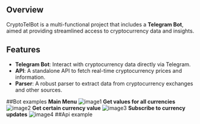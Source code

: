 ## Overview
CryptoTelBot is a multi-functional project that includes a **Telegram Bot**, aimed at providing streamlined access to cryptocurrency data and insights.

## Features
- **Telegram Bot**: Interact with cryptocurrency data directly via Telegram.
- **API**: A standalone API to fetch real-time cryptocurrency prices and information.
- **Parser**: A robust parser to extract data from cryptocurrency exchanges and other sources.

##Bot examples
**Main Menu**
![image1](https://i.imgur.com/xreZcBT.png)
**Get values for all currencies**
![image2](https://i.imgur.com/AaO4UFH.png)
**Get certain currency value**
![image3](https://i.imgur.com/2X1UyC4.png)
**Subscribe to currency updates**
![image4](https://github.com/user-attachments/assets/eade3b9b-1ea1-4547-95f4-081f9cce3610)
##Api example
